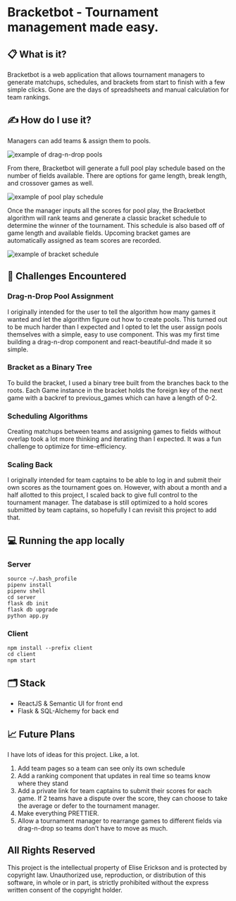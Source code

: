 # Bracketbot - Tournament management made easy.

## 📋 What is it?

Bracketbot is a web application that allows tournament managers to generate matchups, schedules, and brackets from start to finish with a few simple clicks.  Gone are the days of spreadsheets and manual calculation for team rankings.

## ✍️ How do I use it?
Managers can add teams & assign them to pools.  

![example of drag-n-drop pools](https://i.imgur.com/gpOL9wZ.png)

From there, Bracketbot will generate a full pool play schedule based on the number of fields available.  There are options for game length, break length, and crossover games as well.

![example of pool play schedule](https://i.imgur.com/d1HtJlm.png)

Once the manager inputs all the scores for pool play, the Bracketbot algorithm will rank teams and generate a classic bracket schedule to determine the winner of the tournament.  This schedule is also based off of game length and available fields.  Upcoming bracket games are automatically assigned as team scores are recorded.

![example of bracket schedule](https://i.imgur.com/wF762Bq.png)


## 🚀 Challenges Encountered

### Drag-n-Drop Pool Assignment
I originally intended for the user to tell the algorithm how many games it wanted and let the algorithm figure out how to create pools.  This turned out to be much harder than I expected and I opted to let the user assign pools themselves with a simple, easy to use component. This was my first time building a drag-n-drop component and react-beautiful-dnd made it so simple.

### Bracket as a Binary Tree
To build the bracket, I used a binary tree built from the branches back to the roots.  Each Game instance in the bracket holds the foreign key of the next game with a backref to previous_games which can have a length of 0-2.

### Scheduling Algorithms
Creating matchups between teams and assigning games to fields without overlap took a lot more thinking and iterating than I expected. It was a fun challenge to optimize for time-efficiency.

### Scaling Back
I originally intended for team captains to be able to log in and submit their own scores as the tournament goes on.  However, with about a month and a half allotted to this project, I scaled back to give full control to the tournament manager.  The database is still optimized to a hold scores submitted by team captains, so hopefully I can revisit this project to add that.

## 💻 Running the app locally

### Server
```console
source ~/.bash_profile
pipenv install
pipenv shell
cd server
flask db init
flask db upgrade
python app.py
```

### Client
```console
npm install --prefix client
cd client
npm start
```

## 🗂️ Stack
- ReactJS & Semantic UI for front end
- Flask & SQL-Alchemy for back end


## 📈 Future Plans
I have lots of ideas for this project.  Like, a lot.
1. Add team pages so a team can see only its own schedule
2. Add a ranking component that updates in real time so teams know where they stand
3. Add a private link for team captains to submit their scores for each game.  If 2 teams have a dispute over the score, they can choose to take the average or defer to the tournament manager.
4. Make everything PRETTIER.
5. Allow a tournament manager to rearrange games to different fields via drag-n-drop so teams don't have to move as much.

## All Rights Reserved

This project is the intellectual property of Elise Erickson and is protected by copyright law. 
Unauthorized use, reproduction, or distribution of this software, in whole or in part, 
is strictly prohibited without the express written consent of the copyright holder.

